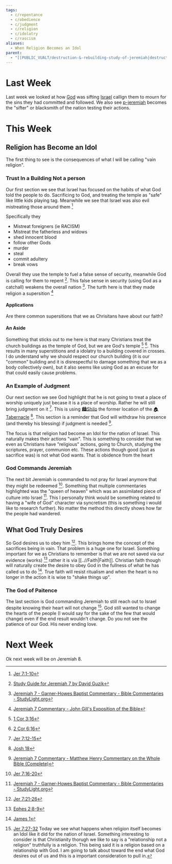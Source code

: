 ```yaml
---
tags:
  - c/repentance
  - c/obedience
  - c/judgment
  - c/religion
  - c/idolatry
  - c/rascism
aliases:
  - When Religion Becomes an Idol
parent:
  - "[[PUBLIC_VUALT/destruction-&-rebuilding-study-of-jeremiah|destruction-&-rebuilding-study-of-jeremiah]]"
---
```

[^guzik]: [Study Guide for Jeremiah 7 by David Guzik](https://www.blueletterbible.org/comm/guzik_david/study-guide/jeremiah/jeremiah-7.cfm)
[^garner-howes]: [Jeremiah 7 - Garner-Howes Baptist Commentary - Bible Commentaries - StudyLight.org](https://www.studylight.org/commentaries/eng/ghb/jeremiah-7.html)
[^matthew-poole]: [Jeremiah 7 Matthew Poole's Commentary](https://biblehub.com/commentaries/poole/jeremiah/7.htm)
[^ellicott]: [Jeremiah 7 Ellicott's Commentary for English Readers](https://biblehub.com/commentaries/ellicott/jeremiah/7.htm)
[^john-gill]: [Jeremiah 7 Commentary - John Gill's Exposition of the Bible](https://www.biblestudytools.com/commentaries/gills-exposition-of-the-bible/jeremiah-7/)
[^metthew-henry]: [Jeremiah 7 Commentary - Matthew Henry Commentary on the Whole Bible (Complete)](https://www.biblestudytools.com/commentaries/matthew-henry-complete/jeremiah/7.html)
[^enduring-word]: [Enduring Word Bible Commentary Jeremiah Chapter 7](https://enduringword.com/bible-commentary/jeremiah-7/)

# Last Week
Last week we looked at how [God](God.md) was sifting [Israel](../p-nation-of-israel.md) callign them to mourn for the sins they had committed and followed. We also see [p-jeremiah](../p-jeremiah.md) becomes the "sifter" or blacksmith of the nation testing their actions.
# This Week
[^m1]: [Jer 7:1-10](Jer%207.md)
[^m2]: [Jer 7:12-15](Jer%207.md)
[^m3]: [Jer 7:16-20](Jer%207.md)
[^m4]: [Jer 7:21-26](Jer%207.md)
[^m5]: [Jer 7:27-32](Jer%207.md)
Today we see what happens when religion itself becomes an Idol like it did for the nation of Israel. Something interesting to consider is that Christianity thorugh we like to say is a "relationship not a religion" truthfully is a religion. This being said it is a religion based on a relationship with God. I am going to talk about toward the end what God desires out of us and this is a important consideration to pull in.
## Religion has Become an Idol
The first thing to see is the consequences of what I will be calling "vain religion".

### Trust In a Building Not a person
Our first section we see that Israel has focused on the habits of what God told the people to do. Sacrificing to God, and treating the temple as "safe" like little kids playing tag. Meanwhile we see that Israel was also evil mistreating those around them [^m1]

Specifically they
- Mistreat foreigners (ie RACISM)
- Mistreat the fatherless and widows
- shed innocent blood
- follow other Gods
- murder
- steal
- commit adultery
- break vows

Overall they use the temple to fuel a false sense of security, meanwhile God is calling for them to repent [^guzik]. This false sense in security (using God as a catchall) weakens the overall nation [^garner-howes]. The turth here is that they made religion a supersition [^john-gill]

#### Applications
Are there common supersitions that we as Chrisitans have about our faith?

#### An Aside
Something that sticks out to me here is that many Christians treat the church buildings as the temple of God, but we are God's temple [^b1] [^b2]. This results in many superstitions and a idolatry to a building covered in crosses. I do understand why we should respect our church building (it is our "common" building and it is disrespectful to damage something that we as a body collectively own), but it also seems like using God as an excuse for that could easily cause problems. 

[^b1]: [1 Cor 3:16](1%20Cor%203.md)
[^b2]: [2 Cor 6:16](2%20Cor%206.md)

### An Example of Judgment
Our next section we see God highlight that he is not going to treat a place of worship uniquely just becase it is a place of worship. Rather he will still bring judgment on it [^m2]. This is using [🏙️Shilo](%F0%9F%8F%99%EF%B8%8FShilo.md) the former location of the [🏠Tabernacle](%F0%9F%8F%A0Tabernacle.md) [^b3]. This section is a reminder that God will withdraw his presence (and thereby his blessing) if judgment is needed [^metthew-henry]. 

The focus is that religion had become an Idol for the nation of Israel. This naturally makes their actions "vain". This is something to consider that we even as Christians have "religious" actions, going to Church, studying the scriptures, prayer, communion etc. These actions though good (just as sacrifice was) is not what God wants. That is obidence from the heart
[^b3]: [Josh 18](Josh%2018.md)

### God Commands Jeremiah
The next bit Jeremiah is commanded to not pray for Israel anymore that they might be redeemed [^m3]. Something that multiple commentaries highlighted was the "queen of heaven" which was an assimilated piece of culture into Israel [^garner-howes]. This I personally think would be something related to having a "wife of God" character via syncretism (this is something i would like to research further). No matter the method this directly shows how far the people had wandered.
## What God Truly Desires
So God desires us to obey him [^m4]. This brings home the concept of the sacrifices being in vain. That problem is a huge one for Israel. Something important for we as Christians to remember is that we are not saved via our evidence (works) [^b4] rather it is via [[..//Faith|Faith]]. Christian faith though will naturally create the desire to obey God in the fullness of what he has called us to do [^b5]. True faith will resist ritualism and when the heart is no longer in the action it is wise to "shake things up".

[^b4]: [Ephes 2:8-9](Ephes%202.md)
[^b5]: [James 1](James%201.md)


### The God of Paitence
The last section is God commanding Jeremiah to still reach out to Israel despite knowing their heart will not change [^m5]. God still wanted to change the hearts of the people (I would say for the sake of the few that would change) even if the end result wouldn't change. Do you not see the patience of our God. His never ending love.
# Next Week
Ok next week will be on Jeremiah 8.